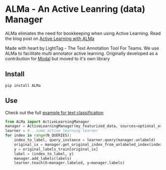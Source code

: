 # ALMa - An Active Leanring (data) Manager

ALMa elimiates the need for bookkeeping when using Active Learning. Read the blog post
on [Active Learning with ALMa](https://www.lighttag.io/blog/active-learning-manager/)
 
Made with heart by LightTag - The Text Annotation Tool For Teams. 
We use ALMa to facilitate multi annotator active learning. Originally developed as a contribution for [Modal](https://github.com/modAL-python/modAL)
 but moved to it's own library 


## Install
```
pip install ALMa
```

## Use
Check out the full [example for text classification]('./examples/text_text_classification_with_modAL')
 
```python
from ALMa import ActiveLearningManager
manager = ActiveLearningManager(my_featurized_data, sources=optional_original_data)
learner = #...some active learning learner
for index in range(N_QUERIES):
    index_to_label, query_instance = learner.query(manager.unlabeld)
    original_ix = manager.get_original_index_from_unlabeled_index(index_to_label)
    y = original_labels_train[original_ix]
    label = (index_to_label, y)
    manager.add_labels(labels)
    learner.teach(X=manager.labeled, y=manager.labels)

```

